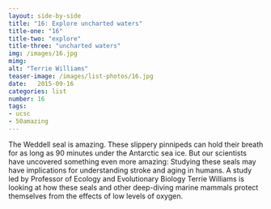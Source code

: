 ```yaml
---
layout: side-by-side
title: "16: Explore uncharted waters"
title-one: "16"
title-two: "explore"
title-three: "uncharted waters"
img: /images/16.jpg
mimg: 
alt: "Terrie Williams"
teaser-image: /images/list-photos/16.jpg
date:   2015-09-16
categories: list
number: 16
tags:
- ucsc
- 50amazing
---
```

The Weddell seal is amazing. These slippery 
pinnipeds can hold their breath for as long as 90 minutes under the Antarctic sea ice. But our scientists have uncovered something even more amazing: Studying these seals may have implications for understanding stroke and aging in humans. A study led by Professor of Ecology and Evolutionary Biology Terrie Williams is looking at how these seals and other deep-diving marine mammals protect themselves from the effects of low levels of oxygen.
